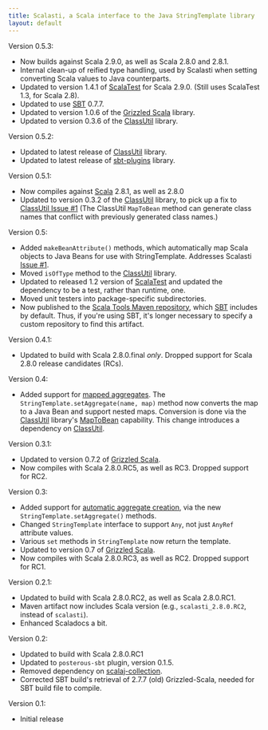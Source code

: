 ```yaml
---
title: Scalasti, a Scala interface to the Java StringTemplate library
layout: default
---
```


Version 0.5.3:

* Now builds against Scala 2.9.0, as well as Scala 2.8.0 and 2.8.1.
* Internal clean-up of reified type handling, used by Scalasti when setting
  converting Scala values to Java counterparts.
* Updated to version 1.4.1 of [ScalaTest][] for Scala 2.9.0. (Still uses
  ScalaTest 1.3, for Scala 2.8).
* Updated to use [SBT][] 0.7.7.
* Updated to version 1.0.6 of the [Grizzled Scala][] library.
* Updated to version 0.3.6 of the [ClassUtil][] library.

[ScalaTest]: http://www.scalatest.org/
[SBT]: http://code.google.com/p/simple-build-tool/
[Grizzled Scala]: http://software.clapper.org/grizzled-scala/
[ClassUtil]: http://software.clapper.org/classutil/

Version 0.5.2:

* Updated to latest release of [ClassUtil][] library.
* Updated to latest release of [sbt-plugins][] library.

[ClassUtil]: http://software.clapper.org/classutil/
[sbt-plugins]: http://software.clapper.org/sbt-plugins/

Version 0.5.1:

* Now compiles against [Scala][] 2.8.1, as well as 2.8.0
* Updated to version 0.3.2 of the [ClassUtil][] library, to pick up a fix
  to [ClassUtil Issue #1][] (The ClassUtil `MapToBean` method can generate
  class names that conflict with previously generated class names.)

[Scala]: http://www.scala-lang.org/
[ClassUtil]: http://software.clapper.org/classutil/
[ClassUtil Issue #1]: http://github.com/bmc/classutil/issues#issue/1

Version 0.5:

* Added `makeBeanAttribute()` methods, which automatically map Scala objects
  to Java Beans for use with StringTemplate. Addresses Scalasti [Issue #1][].
* Moved `isOfType` method to the [ClassUtil][] library.
* Updated to released 1.2 version of [ScalaTest][] and updated the dependency
  to be a test, rather than runtime, one.
* Moved unit testers into package-specific subdirectories.
* Now published to the [Scala Tools Maven repository][], which [SBT][]
  includes by default. Thus, if you're using SBT, it's longer necessary to
  specify a custom repository to find this artifact.

[Issue #1]: http://github.com/bmc/scalasti/issues#issue/1
[ScalaTest]: http://scalatest.org/
[ClassUtil]: http://software.clapper.org/classutil/
[Scala Tools Maven repository]: http://www.scala-tools.org/repo-releases/
[SBT]: http://code.google.com/p/simple-build-tool/

Version 0.4.1:

* Updated to build with Scala 2.8.0.final *only*. Dropped support for
  Scala 2.8.0 release candidates (RCs).


Version 0.4:

* Added support for [mapped aggregates][]. The
  `StringTemplate.setAggregate(name, map)` method now converts the map to a
  Java Bean and support nested maps. Conversion is done via the
  [ClassUtil][] library's [MapToBean][] capability. This change introduces
  a dependency on [ClassUtil][].

[ClassUtil]: http://software.clapper.org/classutil/
[MapToBean]: http://software.clapper.org/classutil/#generating_java_beans_from_scala_maps
[mapped aggregates]: http://darkroom/~bmc/mystuff/scala/scalasti/gh-pages/_site/#mapped_aggregates

Version 0.3.1:

* Updated to version 0.7.2 of [Grizzled Scala][].
* Now compiles with Scala 2.8.0.RC5, as well as RC3. Dropped support for RC2.

[Grizzled Scala]: http://software.clapper.org/grizzled-scala/
[automatic aggregate creation]: http://www.antlr.org/wiki/display/ST/Expressions#Expressions-Automaticaggregatecreation

Version 0.3:

* Added support for [automatic aggregate creation][], via the new
  `StringTemplate.setAggregate()` methods.
* Changed `StringTemplate` interface to support `Any`, not just `AnyRef`
  attribute values.
* Various `set` methods in `StringTemplate` now return the template.
* Updated to version 0.7 of [Grizzled Scala][].
* Now compiles with Scala 2.8.0.RC3, as well as RC2. Dropped support for RC1.

[Grizzled Scala]: http://software.clapper.org/grizzled-scala/
[automatic aggregate creation]: http://www.antlr.org/wiki/display/ST/Expressions#Expressions-Automaticaggregatecreation

Version 0.2.1:

* Updated to build with Scala 2.8.0.RC2, as well as Scala 2.8.0.RC1.
* Maven artifact now includes Scala version (e.g., `scalasti_2.8.0.RC2`,
  instead of `scalasti`).
* Enhanced Scaladocs a bit.

[scalaj-collection]: http://github.com/scalaj/scalaj-collection

Version 0.2:

* Updated to build with Scala 2.8.0.RC1
* Updated to `posterous-sbt` plugin, version 0.1.5.
* Removed dependency on [scalaj-collection][].
* Corrected SBT build's retrieval of 2.7.7 (old) Grizzled-Scala, needed for
  SBT build file to compile.

[scalaj-collection]: http://github.com/scalaj/scalaj-collection

Version 0.1:

* Initial release
